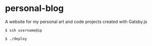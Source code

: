 # personal-blog

A website for my personal art and code projects created with Gatsby.js

```
$ ssh username@ip

$ ./deploy
```

